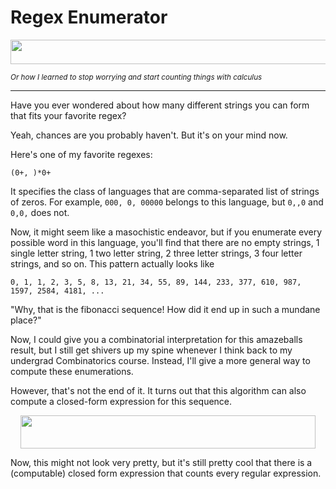 # Regex Enumerator

<p align="center"><img src="https://rawgit.com/leegao/RegexEnumerator/svgs/svgs/3be5b46356ad1be74d4b8030a050c49d.svg?invert_in_darkmode" align=middle width=655.4196pt height=39.45249pt/></p>

<sub>*Or how I learned to stop worrying and start counting things with calculus*</sub>

-----

Have you ever wondered about how many different strings you can form that fits your favorite regex?

Yeah, chances are you probably haven't. But it's on your mind now.

Here's one of my favorite regexes:

    (0+, )*0+
    
It specifies the class of languages that are comma-separated list of strings of zeros. For example,
`000, 0, 00000` belongs to this language, but `0,,0` and `0,0,` does not.

Now, it might seem like a masochistic endeavor, but if you enumerate every possible word in this language, you'll
find that there are no empty strings, 1 single letter string, 1 two letter string, 2 three letter strings, 3 four letter
strings, and so on. This pattern actually looks like

    0, 1, 1, 2, 3, 5, 8, 13, 21, 34, 55, 89, 144, 233, 377, 610, 987, 1597, 2584, 4181, ...

"Why, that is the fibonacci sequence! How did it end up in such a mundane place?"

Now, I could give you a combinatorial interpretation for this amazeballs result, but I still get shivers up my spine
whenever I think back to my undergrad Combinatorics course. Instead, I'll give a more general way to compute these
enumerations.

However, that's not the end of it. It turns out that this algorithm can also compute a closed-form expression
for this sequence.
<p align="center"><img src="https://rawgit.com/leegao/RegexEnumerator/svgs/svgs/ed522eedb3660b291b47e81f834440d8.svg?invert_in_darkmode" align=middle width=472.60785pt height=52.667175pt/></p>

Now, this might not look very pretty, but it's still pretty cool that there is a (computable) closed form expression that
counts every regular expression.